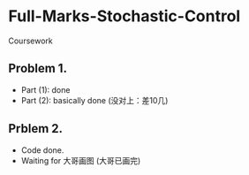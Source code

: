 # Full-Marks-Stochastic-Control
Coursework

## Problem 1. 
* Part (1): done 
* Part (2): basically done (没对上：差10几)

## Prblem 2.
* Code done.
* Waiting for 大哥画图 (大哥已画完)
